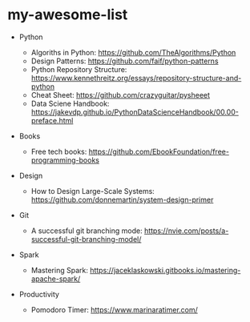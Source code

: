 # my-awesome-list

- Python
  - Algoriths in Python: https://github.com/TheAlgorithms/Python
  - Design Patterns: https://github.com/faif/python-patterns
  - Python Repository Structure: https://www.kennethreitz.org/essays/repository-structure-and-python
  - Cheat Sheet: https://github.com/crazyguitar/pysheeet
  - Data Sciene Handbook: https://jakevdp.github.io/PythonDataScienceHandbook/00.00-preface.html


- Books
  - Free tech books: https://github.com/EbookFoundation/free-programming-books
  
- Design
  - How to Design Large-Scale Systems: https://github.com/donnemartin/system-design-primer
 
- Git
  - A successful git branching mode: https://nvie.com/posts/a-successful-git-branching-model/
 
- Spark
  - Mastering Spark: https://jaceklaskowski.gitbooks.io/mastering-apache-spark/
  
- Productivity
  - Pomodoro Timer: https://www.marinaratimer.com/
